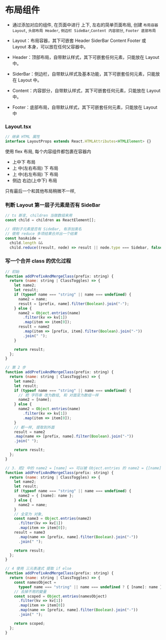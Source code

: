 # 布局组件

- 通过添加对应的组件, 在页面中进行 上下, 左右的简单页面布局, 创建 `布局容器 Layout`, `头部布局 Header`, `侧边栏 SideBar`,`Content 内容部分`, `Footer 底部布局`

- Layout：布局容器，其下可嵌套 Header SiderBar Content Footer 或 Layout 本身，可以放在任何父容器中。
- Header：顶部布局，自带默认样式，其下可嵌套任何元素，只能放在 Layout 中。
- SiderBar：侧边栏，自带默认样式及基本功能，其下可嵌套任何元素，只能放在 Layout 中。
- Content：内容部分，自带默认样式，其下可嵌套任何元素，只能放在 Layout 中。
- Footer：底部布局，自带默认样式，其下可嵌套任何元素，只能放在 Layout 中

### Layout.tsx

```ts
// 继承 HTML 属性
interface LayoutProps extends React.HTMLAttributes<HTMLElement> {}
```

使用 flex 布局, 每个内容组件都包裹在容器内

- 上中下 布局
- 上 中(左右布局) 下 布局
- 上 中(右左布局) 下 布局
- 侧边 右边(上中下) 布局

只有最后一个和其他布局稍微不一样,

### 判断 Layout 第一层子元素是否有 SideBar

```js
// ts 断言, children 当做数组来用
const child = children as ReactElement[];

// 得到子元素是否有 SideBar, 有添加类名
// 使用 reduce 多项结果合并出一个结果
const hasAside =
  child.length &&
  child.reduce((result, node) => result || node.type === Sidebar, false);
```

### 写一个合并 class 的优化过程
```js
// 初始
function addPrefixAndMergeClass(prefix: string) {
  return (name: string | ClassToggles) => {
    let name2;
    let result;
    if (typeof name === "string" || name === undefined) {
      name2 = name;
      result = [prefix, name].filter(Boolean).join("-");
    } else {
      name2 = Object.entries(name)
        .filter(kv => kv[1])
        .map(item => item[0]);
      result = name2
        .map(item => [prefix, item].filter(Boolean).join("-"))
        .join(" ");
    }

    return result;
  };
}

// 第 2 步
function addPrefixAndMergeClass(prefix: string) {
  return (name: string | ClassToggles) => {
    let name2;
    let result;
    if (typeof name === "string" || name === undefined) {
      // 把 字符串 改为数组, 和 对面变为数组一样
      name2 = [name];
    } else {
      name2 = Object.entries(name)
        .filter(kv => kv[1])
        .map(item => item[0]);
    }
    // 都一样, 提取到外面
    result = name2
    .map(name => [prefix, name].filter(Boolean).join("-"))
    .join(" ");

    return result;
  };
}

// 3. 把2 中的 name2 = [name] => 可以被 Object.entries 的 name2 = {[name]: name}
function addPrefixAndMergeClass(prefix: string) {
  return (name: string | ClassToggles) => {
    let name2;
    let result;
    if (typeof name === "string" || name === undefined) {
      name2 = { [name]: name };
    } else {
      name2 = name;
    }
    // 全变为 对象, 
    const name3 = Object.entries(name2)
      .filter(kv => kv[1])
      .map(item => item[0]);
    result = name3
      .map(name => [prefix, name].filter(Boolean).join("-"))
      .join(" ");

    return result;
  };
}

// 4 使用 三元表達式 提取 if else
function addPrefixAndMergeClass(prefix: string) {
  return (name: string | ClassToggles) => {
    const namesObject =
      typeof name === "string" || name === undefined ? { [name]: name } : name;
    // 去掉不用的變量
    const scoped = Object.entries(namesObject)
      .filter(kv => kv[1])
      .map(item => item[0])
      .map(name => [prefix, name].filter(Boolean).join("-"))
      .join(" ");

    return scoped;
  };
}
```


